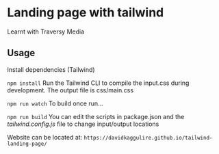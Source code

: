 # Landing page with tailwind
Learnt with Traversy Media
## Usage
Install dependencies (Tailwind)

```npm install```
Run the Tailwind CLI to compile the input.css during development. The output file is css/main.css

```npm run watch``` 
To build once run...

```npm run build```
You can edit the scripts in package.json and the *tailwind.config.js* file to change input/output locations

Website can be located at:
```https://davidkaggulire.github.io/tailwind-landing-page/```